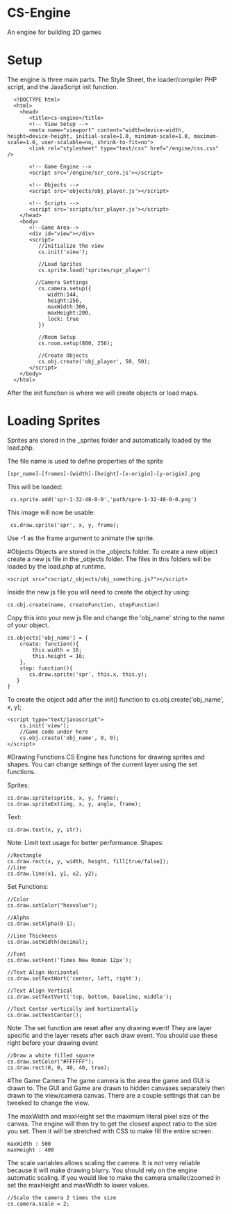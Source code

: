# CS-Engine
An engine for building 2D games

# Setup
The engine is three main parts. The Style Sheet, the loader/compiler PHP script, and the JavaScript init function.

      <!DOCTYPE html>
      <html>
        <head>
           <title>cs-engine</title>
           <!-- View Setup -->
           <meta name="viewport" content="width=device-width, height=device-height, initial-scale=1.0, minimum-scale=1.0, maximum-scale=1.0, user-scalable=no, shrink-to-fit=no">
           <link rel="stylesheet" type="text/css" href="/engine/css.css" />

           <!-- Game Engine -->
           <script src='/engine/scr_core.js'></script>

           <!-- Objects -->
           <script src='objects/obj_player.js'></script>

           <!-- Scripts -->
           <script src='scripts/scr_player.js'></script>
        </head>
        <body>
           <!--Game Area-->
           <div id="view"></div>
           <script>
              //Initialize the view
              cs.init('view');

              //Load Sprites
              cs.sprite.load('sprites/spr_player')

             //Camera Settings
              cs.camera.setup({
                 width:144,
                 height:256,
                 maxWidth:300,
                 maxHeight:200,
                 lock: true
              })

              //Room Setup
              cs.room.setup(800, 256);

              //Create Objects
              cs.obj.create('obj_player', 50, 50);
           </script>
        </body>
      </html>


After the init function is where we will create objects or load maps.

# Loading Sprites
Sprites are stored in the _sprites folder and automatically loaded by the load.php.

The file name is used to define properties of the sprite

    [spr_name]-[frames]-[width]-[height]-[x-origin]-[y-origin].png

This will be loaded:

     cs.sprite.add('spr-1-32-48-0-0','path/spre-1-32-48-0-0.png')

This image will now be usable:

     cs.draw.sprite('spr', x, y, frame);

Use -1 as the frame argument to animate the sprite.

#Objects
Objects are stored in the _objects folder. To create a new object create a new js file in the _objects folder. The files in this folders will be loaded by the load.php at runtime.

    <script src="cscript/_objects/obj_something.js?"></script>

Inside the new js file you will need to create the object by using:


    cs.obj.create(name, createFunction, stepFunction)

Copy this into your new js file and change the 'obj_name' string to the name of your object.

    cs.objects['obj_name'] = {
        create: function(){
            this.width = 16;
            this.height = 16;
        },
        step: function(){
    	   cs.draw.sprite('spr', this.x, this.y);
       }
    }

To create the object add after the init() function to cs.obj.create('obj_name', x, y);

    <script type="text/javascript">
        cs.init('view');
        //Game code under here
        cs.obj.create('obj_name', 0, 0);
    </script>

#Drawing Functions
CS Engine has functions for drawing sprites and shapes. You can change settings of the current layer using the set functions.

Sprites:


    cs.draw.sprite(sprite, x, y, frame);
    cs.draw.spriteExt(img, x, y, angle, frame);

Text:


    cs.draw.text(x, y, str);

Note: Limit text usage for better performance.
Shapes:


    //Rectangle
    cs.draw.rect(x, y, width, height, fill[true/false]);
    //Line
    cs.draw.line(x1, y1, x2, y2);

Set Functions:

    //Color
    cs.draw.setColor("hexvalue");

    //Alpha
    cs.draw.setAlpha(0-1);

    //Line Thickness
    cs.draw.setWidth(decimal);

    //Font
    cs.draw.setFont('Times New Roman 12px');

    //Text Align Horizontal
    cs.draw.setTextHort('center, left, right');

    //Text Align Vertical
    cs.draw.setTextVert('top, bottom, baseline, middle');

    //Text Center vertically and hortizontally
    cs.draw.setTextCenter();

Note: The set function are reset after any drawing event! They are layer specific and the layer resets after each draw event. You should use these right before your drawing event

    //Draw a white filled square
    cs.draw.setColor("#FFFFFF");
    cs.draw.rect(0, 0, 40, 40, true);

#The Game Camera
The game camera is the area the game and GUI is drawn to. The GUI and Game are drawn to hidden canvases separately then drawn to the view/camera canvas. There are a couple settings that can be tweeked to change the view.

The maxWidth and maxHeight set the maximum literal pixel size of the canvas. The engine will then try to get the closest aspect ratio to the size you set. Then it will be stretched with CSS to make fill the entire screen.


    maxWidth : 500
    maxHeight : 400

The scale variables allows scaling the camera. It is not very reliable because it will make drawing blurry. You should rely on the engine automatic scaling. If you would like to make the camera smaller/zoomed in set the maxHeight and maxWidth to lower values.


    //Scale the camera 2 times the size
    cs.camera.scale = 2;
